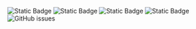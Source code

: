 ![Static Badge](https://img.shields.io/badge/blacklists-61-000000) ![Static Badge](https://img.shields.io/badge/blacklisted-2983399-cc0000) ![Static Badge](https://img.shields.io/badge/whitelisted-2251-00CC00) ![Static Badge](https://img.shields.io/badge/streaming_blacklist-28107-000000) ![GitHub issues](https://img.shields.io/github/issues/fabriziosalmi/blacklists)
